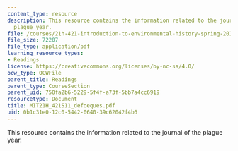 ```yaml
---
content_type: resource
description: This resource contains the information related to the journal of the
  plague year.
file: /courses/21h-421-introduction-to-environmental-history-spring-2011/0b1c31e012c05442064039c62042f4b6_MIT21H_421S11_defoeques.pdf
file_size: 72207
file_type: application/pdf
learning_resource_types:
- Readings
license: https://creativecommons.org/licenses/by-nc-sa/4.0/
ocw_type: OCWFile
parent_title: Readings
parent_type: CourseSection
parent_uid: 750fa2b6-5229-5f4f-a73f-5bb7a4cc6919
resourcetype: Document
title: MIT21H_421S11_defoeques.pdf
uid: 0b1c31e0-12c0-5442-0640-39c62042f4b6
---
```

This resource contains the information related to the journal of the plague year.